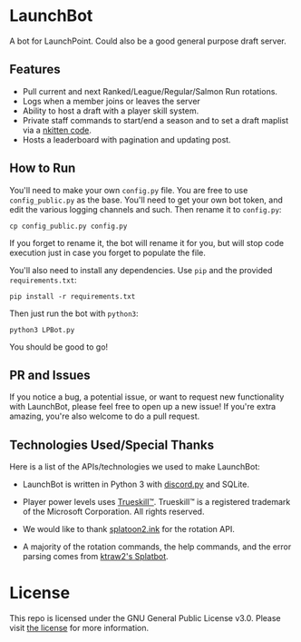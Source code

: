# LaunchBot
A bot for LaunchPoint. Could also be a good general purpose draft server.

## Features
- Pull current and next Ranked/League/Regular/Salmon Run rotations.
- Logs when a member joins or leaves the server
- Ability to host a draft with a player skill system.
- Private staff commands to start/end a season and to set a draft maplist via a [nkitten code](http://nkitten.net/splatoon2/random/).
- Hosts a leaderboard with pagination and updating post.

## How to Run
You'll need to make your own `config.py` file. You are free to use `config_public.py` as the base. You'll need to get your own bot token,
and edit the various logging channels and such.
Then rename it to `config.py`:

```console
cp config_public.py config.py
```
If you forget to rename it, the bot will rename it for you, but will stop code execution just in case you forget to 
populate the file.

You'll also need to install any dependencies. Use `pip` and the provided `requirements.txt`:
```console
pip install -r requirements.txt
```

Then just run the bot with `python3`:
```console
python3 LPBot.py
```
You should be good to go!

## PR and Issues
If you notice a bug, a potential issue, or want to request new functionality with LaunchBot, please feel free to open 
up a new issue! If you're extra amazing, you're also welcome to do a pull request. 

## Technologies Used/Special Thanks
Here is a list of the APIs/technologies we used to make LaunchBot:
- LaunchBot is written in Python 3 with
[discord.py](https://discordpy.readthedocs.io/en/latest/) and 
SQLite. 
- Player power levels uses [Trueskill™](http://research.microsoft.com/en-us/projects/trueskill/).
Trueskill™ is a registered trademark of the Microsoft Corporation. All rights reserved.

- We would like to thank [splatoon2.ink](https://splatoon2.ink/) for the
rotation API.
- A majority of the rotation commands, the help commands, and the error parsing comes from [ktraw2's Splatbot](https://github.com/ktraw2/SplatBot).

# License
This repo is licensed under the GNU General Public License v3.0. Please visit [the license](LICENSE) for more information.
